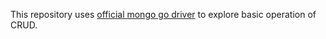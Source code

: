 This repository uses [official mongo go driver](https://github.com/mongodb/mongo-go-driver) to explore basic operation of CRUD.
